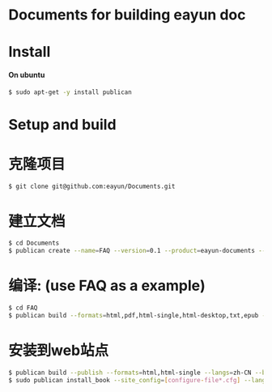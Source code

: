 Documents for building eayun doc
==========

Install
=======

#### On ubuntu
```bash
$ sudo apt-get -y install publican
```

Setup and build
========

克隆项目
=======

```bash
$ git clone git@github.com:eayun/Documents.git
```

建立文档
=======

```bash
$ cd Documents
$ publican create --name=FAQ --version=0.1 --product=eayun-documents --brand=eayun --lang=zh-CN --type=article
```

编译: (use FAQ as a example)
=======

```bash
$ cd FAQ
$ publican build --formats=html,pdf,html-single,html-desktop,txt,epub --langs=zh-CN --brand_dir=[your-doc-path]
```

安装到web站点
=======

```bash
$ publican build --publish --formats=html,html-single --langs=zh-CN --brand_dir=[your-doc-path]
$ sudo publican install_book --site_config=[configure-file*.cfg] --lang=zh-CN
```
